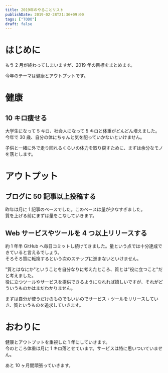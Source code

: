 ```yaml
---
title: 2019年のやることリスト
publishDate: 2019-02-28T21:36+09:00
tags: ["TODO"]
draft: false
---
```


# はじめに

もう 2 月が終わってしまいますが、2019 年の目標をまとめます。

今年のテーマは健康とアウトプットです。

# 健康

## 10 キロ痩せる

大学生になって 5 キロ、社会人になって 5 キロと体重がどんどん増えました。  
今年で 30 歳、自分の体にちゃんと気を配っていかないといけません。

子供と一緒に外で走り回れるくらいの体力を取り戻すために、まずは余分なモノを落とします。

# アウトプット

## ブログに 50 記事以上投稿する

昨年は月に 1 記事のペースでした。このペースは量が少なすぎました。  
質を上げる前にまずは量をこなしていきます。

## Web サービスやツールを 4 つ以上リリースする

約 1 年半 GitHub へ毎日コミットし続けてきました。量という点では十分達成できていると言えるでしょう。  
そろそろ質に転換するという次のステップに進まないといけません。

"質とはなにか"ということを自分なりに考えたところ、質とは"役に立つこと"だと考えました。  
役に立つツールやサービスを提供できるようになれれば嬉しいですが、それがどういうものかはまだわかりません。

まずは自分が使うだけのものでもいいのでサービス・ツールをリリースしていき、質というものを追求していきます。

# おわりに

健康とアウトプットを重視した 1 年にしていきます。  
今のところ体重は月に 1 キロ落とせています。サービスは特に思いついていません。

あと 10 ヶ月間頑張っていきます。
